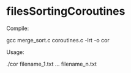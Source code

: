 # filesSortingCoroutines

Compile:

gcc merge_sort.c coroutines.c -lrt -o cor


Usage:

./cor filename_1.txt ... filename_n.txt
